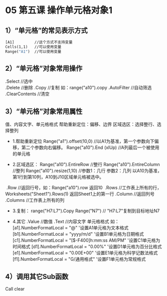 # 05 第五课 操作单元格对象1
## 1）“单元格”的常见表示方式

```vb
[A1]         //这个方式不支持变量
Cells(1,1)   //可以使用变量
Range("A1")  //可以使用变量
```

## 2）“单元格”对象常用操作

 .Select        //选中  
 .Delete       //删除
 .Copy          //复制 如：range("a10").copy 
 .AutoFilter  //自动筛选
 .ClearContents  //清空

## 3）“单元格”对象常用属性

  值、内容文字、单元格格式
 帮助重新定位：偏移、边界
 区域选区：选择整行、选择整列

- 1.帮助重新定位
    Range("a1").offset(10,0) //以A1为基准，第一个参数向下偏移，第二个参数向右偏移。
    Range("a10").End (xlUp)  //A列最后一个被使用的单元格

- 2.区域选区：
    Range("a10").EntireRow //整行
    Range("a10").EntireColumn //整列
    Range("a10").resize(1,10) //参数1：几行  参数2：几列
    以A10为基准，第1行到第10列，A10到J10区域单元格被选中。

​        .Row //返回行号，如：Range("a10").row 返回10
​        .Rows  //工作表上所有的行，Worksheets("Sheet1").Rows(1) 返回Sheet1上的第一行
​        .Column  //返回列号
​        .Columns  //工作表上所有的列

- 3.复制：
    range("H7:L7").Copy Range("N7") // "H7:L7"复制到目标地址N7

- 4.其它
    .Value  //数值
    .Text    //内容文字 
    单元格格式 
    如：
    [a1].NumberFormatLocal = "@" '设置A1单元格为文本格式
    [b1].NumberFormatLocal = "yyyy/m/d" '设置B1单元格为日期格式
    [c1].NumberFormatLocal = "[$-F400]h:mm:ss AM/PM" '设置C1单元格为时间格式
    [d1].NumberFormatLocal = "0.00%" '设置D1单元格为百分比格式
    [e1].NumberFormatLocal = "0.00E+00" '设置E1单元格为科学记数法格式
    [f1].NumberFormatLocal = "G/通用格式" '设置F1单元格为常规格式 



## 4）调用其它Sub函数

Call clear